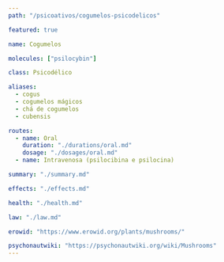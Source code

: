 ```yaml
---
path: "/psicoativos/cogumelos-psicodelicos"

featured: true

name: Cogumelos

molecules: ["psilocybin"]

class: Psicodélico

aliases: 
  - cogus
  - cogumelos mágicos
  - chá de cogumelos
  - cubensis

routes:
  - name: Oral
    duration: "./durations/oral.md"
    dosage: "./dosages/oral.md" 
  - name: Intravenosa (psilocibina e psilocina)

summary: "./summary.md"

effects: "./effects.md"

health: "./health.md"

law: "./law.md"

erowid: "https://www.erowid.org/plants/mushrooms/"

psychonautwiki: "https://psychonautwiki.org/wiki/Mushrooms"
---
```

